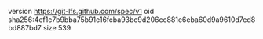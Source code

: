 version https://git-lfs.github.com/spec/v1
oid sha256:4ef1c7b9bba75b91e16fcba93bc9d206cc881e6eba60d9a9610d7ed8bd887bd7
size 539
